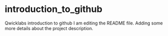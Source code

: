 # introduction_to_github
Qwicklabs introduction to github
I am editing the README file. Adding some more details about the project description.
